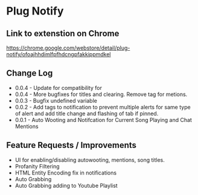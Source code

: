 Plug Notify
===========

## Link to extenstion on Chrome

https://chrome.google.com/webstore/detail/plug-notify/ofoajhhdimlfpfhdcngpfakkippmdkel

## Change Log

* 0.0.4 - Update for compatibility for 
* 0.0.4 - More bugfixes for titles and clearing.  Remove tag for metions.
* 0.0.3 - Bugfix undefined variable
* 0.0.2 - Add tags to notification to prevent multiple alerts for same type of alert and add title change and flashing of tab if pinned.
* 0.0.1 - Auto Wooting and Notifcation for Current Song Playing and Chat Mentions

## Feature Requests / Improvements

* UI for enabling/disabling autowooting, mentions, song titles.
* Profanity Filtering
* HTML Entity Encoding fix in notifications
* Auto Grabbing
* Auto Grabbing adding to Youtube Playlist